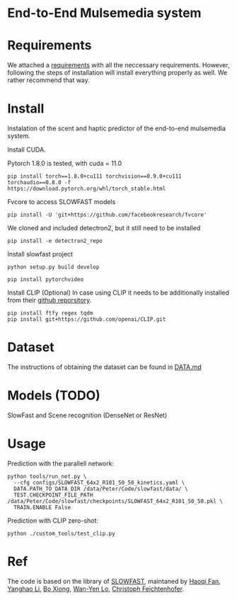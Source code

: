 # End-to-End Mulsemedia system


# Requirements
We attached a [requirements](https://github.com/Fjuzi/traction_base/blob/main/requirements.txt) with all the neccessary requirements. However, following the steps of installation will install everything properly as well. We rather recommend that way.

# Install
Instalation of the scent and haptic predictor of the end-to-end mulsemedia system. 

Install CUDA.

Pytorch 1.8.0 is tested, with cuda = 11.0
```
pip install torch==1.8.0+cu111 torchvision==0.9.0+cu111 torchaudio==0.8.0 -f https://download.pytorch.org/whl/torch_stable.html
```

Fvcore to access SLOWFAST models
```
pip install -U 'git+https://github.com/facebookresearch/fvcore'
```

We cloned and included detectron2, but it still need to be installed
```
pip install -e detectron2_repo
```

Install slowfast project
```
python setup.py build develop
```

```
pip install pytorchvideo
```

Install CLIP (Optional) 
In case using CLIP it needs to be additionally installed from their [github reporsitory](https://github.com/openai/CLIP). 

```
pip install ftfy regex tqdm
pip install git+https://github.com/openai/CLIP.git
```

# Dataset

The instructions of obtaining the dataset can be found in [DATA.md](https://github.com/Fjuzi/traction_base/blob/main/data/DATA.md)

# Models (TODO)
SlowFast and Scene recognition (DenseNet or ResNet) 

# Usage

Prediction with the parallell network:
```
python tools/run_net.py \
  --cfg configs/SLOWFAST_64x2_R101_50_50_kinetics.yaml \
  DATA.PATH_TO_DATA_DIR /data/Peter/Code/slowfast/data/ \
  TEST.CHECKPOINT_FILE_PATH /data/Peter/Code/slowfast/checkpoints/SLOWFAST_64x2_R101_50_50.pkl \
  TRAIN.ENABLE False
```

Prediction with CLIP zero-shot:
```
python ./custom_tools/test_clip.py
```


# Ref

The code is based on the library of [SLOWFAST](https://github.com/facebookresearch/SlowFast), maintaned by [Haoqi Fan](https://haoqifan.github.io/), [Yanghao Li](https://lyttonhao.github.io/), [Bo Xiong](https://www.cs.utexas.edu/~bxiong/), [Wan-Yen Lo](https://www.linkedin.com/in/wanyenlo/), [Christoph Feichtenhofer](https://feichtenhofer.github.io/).